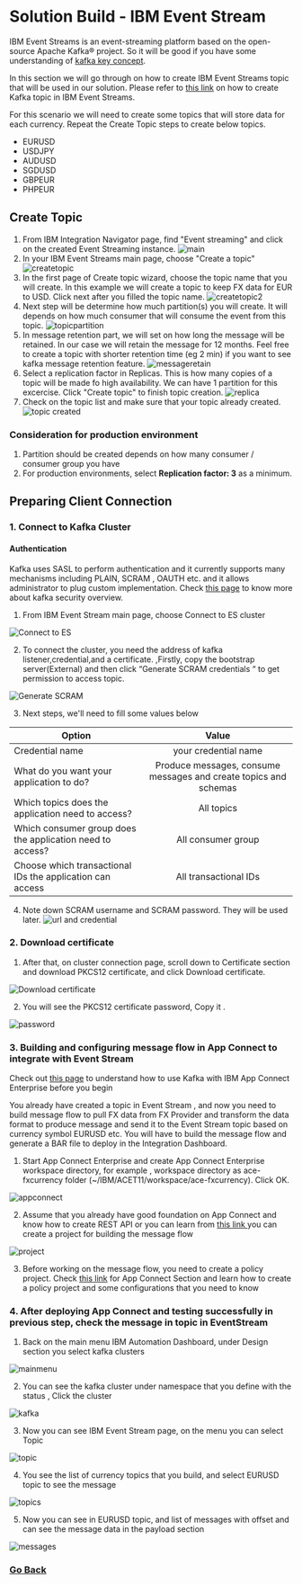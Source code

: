 # Solution Build -  IBM Event Stream
IBM Event Streams is an event-streaming platform based on the open-source Apache Kafka® project. So it will be good if you have some understanding of [kafka key concept](https://ibm.github.io/event-streams/2019.4/about/key-concepts/).

In this section we will go through on how to create IBM Event Streams topic that will be used in our solution. Please refer to [this link](https://ibm.github.io/event-streams/getting-started/creating-topics/) on how to create Kafka topic in IBM Event Streams.

For this scenario we will need to create some topics that will store data for each currency. Repeat the Create Topic steps to create below topics.
- EURUSD
- USDJPY
- AUDUSD
- SGDUSD
- GBPEUR
- PHPEUR

## Create Topic
1. From IBM Integration Navigator page, find "Event streaming" and click on the created Event Streaming instance.
![main](img/01-event%20streams%20menu.png)
2. In your IBM Event Streams main page, choose "Create a topic"
![createtopic](img/02-create%20topic%20menu.png)
3. In the first page of Create topic wizard, choose the topic name that you  will create. In this example we will create a topic to keep FX data for EUR to USD. Click next after you filled the topic name.
![createtopic2](img/03-create%20topic.png)
4. Next step will be determine how much partition(s) you will create. It will depends on how much consumer that will consume the event from this topic.
![topicpartition](img/04-create%20topic%20partition.png)
5. In message retention part, we will set on how long the message will be retained. In our case we will retain the message for 12 months. Feel free to create a topic with shorter retention time (eg 2 min) if you want to see kafka message retention feature.
![messageretain](img/05-create%20topic%20retention.png)
6. Select a replication factor in Replicas. This is how many copies of a topic will be made fo high availability. We can have 1 partition for this excercise. Click "Create topic" to finish topic creation.
![replica](img/06-create%20topic%20replication.png)
7. Check on the topic list and make sure that your topic already created.
![topic created](img/07-topic%20created.png)

### Consideration for production environment
1. Partition should be created depends on how many consumer / consumer group you have
2. For production environments, select **Replication factor: 3** as a minimum.

## Preparing Client Connection
### 1. Connect to Kafka Cluster

#### Authentication

Kafka uses SASL to perform authentication  and it currently supports many mechanisms including
PLAIN, SCRAM , OAUTH etc. and it allows administrator to plug custom implementation. Check  [this page](https://ibm-cloud-architecture.github.io/refarch-eda/technology/security/) to know more about kafka security overview.


1. From IBM Event Stream main page, choose Connect to ES cluster

![Connect to ES](img/08-ES%20cluster%20connection.jpg)

2. To connect the cluster, you need the address of kafka listener,credential,and a certificate. ,Firstly, copy 
the bootstrap server(External) and then click “Generate SCRAM credentials “ to get permission to access topic.

![Generate SCRAM](img/09-Generate%20SCRAM.jpg)

3. Next steps, we'll need to fill some values below

| Option        | Value           |
| ------------- |:-------------:|
| Credential name      | your credential name |
| What do you want your application to do?   | Produce messages, consume messages and create topics and schemas      |
| Which topics does the application need to access?  | All topics      |
| Which consumer group does the application need to access?       | All consumer group |
| Choose which transactional IDs the application can access      | All transactional IDs |

4. Note down SCRAM username and SCRAM password. They will be used later.
![url and credential](img/10-SCRAM%20Generated.jpg)

### 2. Download certificate
1. After that, on cluster connection page, scroll down to Certificate section and download PKCS12 certificate,
   and click Download certificate.

![Download certificate](img/11-download%20certificate.jpg)

2. You will see the PKCS12 certificate password, Copy it .

![password](img/12-note%20the%20password.jpg)

### 3. Building and configuring message flow in App Connect to integrate with Event Stream

Check out [this page](https://www.ibm.com/docs/en/app-connect/11.0.0?topic=messages-using-kafka-app-connect-enterprise) to understand how to use Kafka with IBM App Connect Enterprise before you begin

You already have created a topic in Event Stream , and now you need to build message flow to pull FX data from FX Provider and transform the data format to produce message and send it to the Event Stream topic based on currency symbol  EURUSD etc. You will have to build the message flow and generate a BAR file to deploy in the Integration Dashboard. 

1) Start App Connect Enterprise and create App Connect Enterprise workspace directory, for example , workspace directory as ace-fxcurrency folder (~/IBM/ACET11/workspace/ace-fxcurrency). Click OK.


![appconnect](img/13-start%20appconnect.jpeg)

2) Assume that you already have good foundation on App Connect and know how to create REST API or you can learn from [this link ](https://www.youtube.com/watch?v=1WimJ1HPTIk) you can create a project for building the message flow 

![project](img/14-create%20project.jpeg)

3) Before working on the message flow, you need to create a policy project. Check [this link](https://github.ibm.com/ASEANZK-CP4I-Practicum/scenario1/tree/main/Solution%20build/IBM%20App%20Connect/) for App Connect Section and learn how to 
create a policy project and some configurations that you need to know 


### 4. After deploying App Connect and testing successfully in previous step, check the message in topic in EventStream 

1. Back on the main menu IBM Automation Dashboard, under Design section you select kafka clusters 

  ![mainmenu](img/15-main%20menu.jpeg)

2.  You can see the kafka cluster under namespace that you define with the status , Click the cluster 

  ![kafka](img/20-kafkacluster.jpeg)

3. Now you can see IBM Event Stream page, on the menu you can select Topic

  ![topic](img/17-topic.jpeg)
  
4. You see the list of currency topics that you build, and select EURUSD topic to see the message 

  ![topics](img/18-topics.jpeg)

5. Now you can see in EURUSD topic, and list of messages with offset and can see the message data
   in the payload section

  ![messages](img/19-messages.jpeg)

### [Go Back](/scenario1/README.md)
